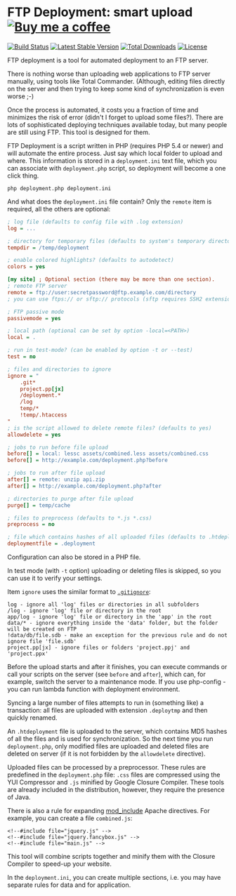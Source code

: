 FTP Deployment: smart upload [![Buy me a coffee](http://files.nette.org/images/coffee1s.png)](https://www.paypal.com/cgi-bin/webscr?cmd=_s-xclick&hosted_button_id=EVVM5U5T47AA2)
====================================

[![Build Status](https://travis-ci.org/dg/ftp-deployment.svg?branch=master)](https://travis-ci.org/dg/ftp-deployment)
[![Latest Stable Version](https://poser.pugx.org/dg/ftp-deployment/v/stable.svg)](https://packagist.org/packages/dg/ftp-deployment)
[![Total Downloads](https://poser.pugx.org/dg/ftp-deployment/downloads.svg)](https://packagist.org/packages/dg/ftp-deployment)
[![License](https://poser.pugx.org/dg/ftp-deployment/license.svg)](https://packagist.org/packages/dg/ftp-deployment)


FTP deployment is a tool for automated deployment to an FTP server.

There is nothing worse than uploading web applications to FTP server manually,
using tools like Total Commander. (Although, editing files directly on the server
and then trying to keep some kind of synchronization is even worse ;-)

Once the process is automated, it costs you a fraction of time and minimizes the risk of error
(didn't I forget to upload some files?). There are lots of sophisticated deploying techniques available today,
but many people are still using FTP. This tool is designed for them.

FTP Deployment is a script written in PHP (requires PHP 5.4 or newer) and will automate
the entire process. Just say which local folder to upload and where. This
information is stored in a `deployment.ini` text file, which you can associate
with `deployment.php` script, so deployment will become a one click thing.

```
php deployment.php deployment.ini
```

And what does the `deployment.ini` file contain? Only the `remote` item is required, all the others are optional:

```ini
; log file (defaults to config file with .log extension)
log = ...

; directory for temporary files (defaults to system's temporary directory)
tempdir = /temp/deployment

; enable colored highlights? (defaults to autodetect)
colors = yes

[my site] ; Optional section (there may be more than one section).
; remote FTP server
remote = ftp://user:secretpassword@ftp.example.com/directory
; you can use ftps:// or sftp:// protocols (sftp requires SSH2 extension)

; FTP passive mode
passivemode = yes

; local path (optional can be set by option -local=<PATH>)
local = .

; run in test-mode? (can be enabled by option -t or --test)
test = no

; files and directories to ignore
ignore = "
	.git*
	project.pp[jx]
	/deployment.*
	/log
	temp/*
	!temp/.htaccess
"
; is the script allowed to delete remote files? (defaults to yes)
allowdelete = yes

; jobs to run before file upload
before[] = local: lessc assets/combined.less assets/combined.css
before[] = http://example.com/deployment.php?before

; jobs to run after file upload
after[] = remote: unzip api.zip
after[] = http://example.com/deployment.php?after

; directories to purge after file upload
purge[] = temp/cache

; files to preprocess (defaults to *.js *.css)
preprocess = no

; file which contains hashes of all uploaded files (defaults to .htdeployment)
deploymentfile = .deployment
```

Configuration can also be stored in a PHP file.

In test mode (with `-t` option) uploading or deleting files is skipped, so you can use it
to verify your settings.

Item `ignore` uses the similar format to [`.gitignore`](http://git-scm.com/docs/gitignore):

```
log - ignore all 'log' files or directories in all subfolders
/log - ignore 'log' file or directory in the root
app/log - ignore 'log' file or directory in the 'app' in the root
data/* - ignore everything inside the 'data' folder, but the folder will be created on FTP
!data/db/file.sdb - make an exception for the previous rule and do not ignore file 'file.sdb'
project.pp[jx] - ignore files or folders 'project.ppj' and 'project.ppx'
```

Before the upload starts and after it finishes, you can execute commands or call your scripts on
the server (see `before` and `after`), which can, for example, switch the server to a maintenance mode.
If you use php-config - you can run lambda function with deployment environment.

Syncing a large number of files attempts to run in (something like) a transaction: all files are
uploaded with extension `.deploytmp` and then quickly renamed.

An `.htdeployment` file is uploaded to the server, which contains MD5 hashes of all the files and
is used for synchronization. So the next time you run `deployment.php`, only modified files are uploaded
and deleted files are deleted on server (if it is not forbidden by the `allowdelete` directive).

Uploaded files can be processed by a preprocessor. These rules are predefined in the `deployment.php` file: `.css` files
are compressed using the YUI Compressor and `.js` minified by Google Closure Compiler. These
tools are already included in the distribution, however, they require the presence of Java.

There is also a rule for expanding [mod_include](http://httpd.apache.org/docs/current/mod/mod_include.html) Apache directives.
For example, you can create a file `combined.js`:

```
<!--#include file="jquery.js" -->
<!--#include file="jquery.fancybox.js" -->
<!--#include file="main.js" -->
```

This tool will combine scripts together and minify them with the Closure Compiler to speed-up your website.

In the `deployment.ini`, you can create multiple sections, i.e. you may have separate
rules for data and for application.
